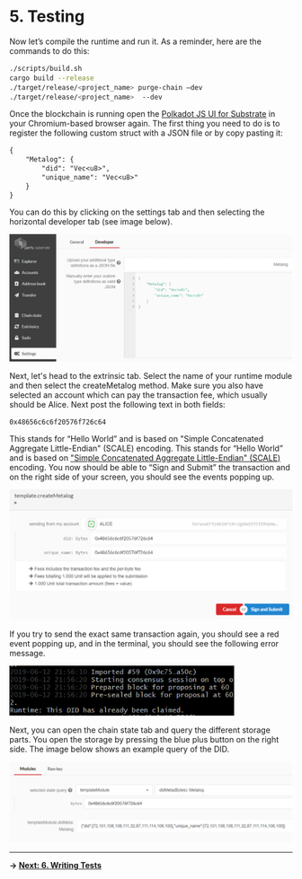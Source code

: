 # 5. Testing

Now let’s compile the runtime and run it. As a reminder, here are the commands to do this: 

```bash
./scripts/build.sh               
cargo build --release    
./target/release/<project_name> purge-chain –dev
./target/release/<project_name>  --dev
```

Once the blockchain is running open the [Polkadot JS UI for Substrate](https://polkadot.js.org/apps/) in your Chromium-based browser again. The first thing you need to do is to register the following custom struct with a JSON file or by copy pasting it: 

```
{
    "Metalog": {
        "did": "Vec<u8>",
        "unique_name": "Vec<u8>"
    }
}
```
You can do this by clicking on the settings tab and then selecting the horizontal developer tab (see image below). 

<img src="./images/testing_1.png" width="600px">

Next, let's head to the extrinsic tab. Select the name of your runtime module and then select the createMetalog method. Make sure you also have selected an account which can pay the transaction fee, which usually should be Alice. Next post the following text in both fields:

```
0x48656c6c6f20576f726c64
```
This stands for “Hello World” and is based on "Simple Concatenated Aggregate Little-Endian" (SCALE) encoding. This stands for “Hello World” and is based on ["Simple Concatenated Aggregate Little-Endian" (SCALE)](https://substrate.dev/docs/en/overview/low-level-data-format) encoding. You now should be able to “Sign and Submit” the transaction and on the right side of your screen, you should see the events popping up. 

<img src="./images/testing_2.png" width="600px">

If you try to send the exact same transaction again, you should see a red event popping up, and in the terminal, you should see the following error message. 

<img src="./images/testing_3.png" width="400px">

Next, you can open the chain state tab and query the different storage parts. You open the storage by pressing the blue plus button on the right side. The image below shows an example query of the DID. 

<img src="./images/testing_4.png" width="600px">

---

**-> [Next: 6. Writing Tests](./6_tests.md)**